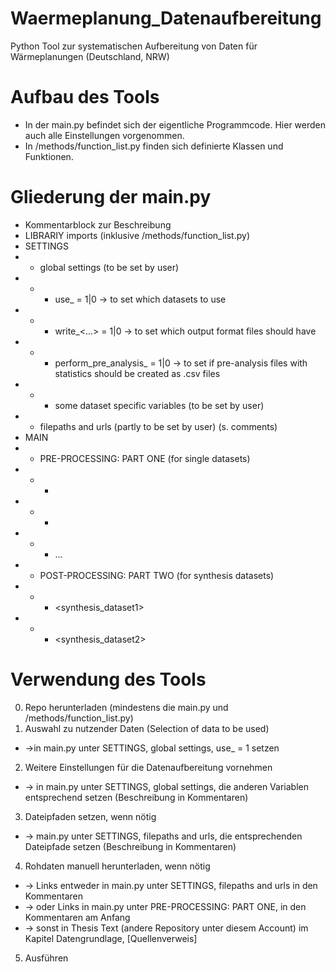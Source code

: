 # Waermeplanung_Datenaufbereitung
Python Tool zur systematischen Aufbereitung von Daten für Wärmeplanungen (Deutschland, NRW) 

# Aufbau des Tools
- In der main.py befindet sich der eigentliche Programmcode. Hier werden auch alle Einstellungen vorgenommen.
- In /methods/function_list.py finden sich definierte Klassen und Funktionen. 

# Gliederung der main.py
- Kommentarblock zur Beschreibung
- LIBRARIY imports (inklusive /methods/function_list.py)
- SETTINGS
- - global settings (to be set by user)
- - - use_<dataset> = 1|0 -> to set which datasets to use
- - - write_<...> = 1|0   -> to set which output format files should have
- - - perform_pre_analysis_<something> = 1|0  -> to set if pre-analysis files with statistics should be created as .csv files
- - - some dataset specific variables (to be set by user)
- - filepaths and urls (partly to be set by user) (s. comments)
- MAIN 
- - PRE-PROCESSING: PART ONE (for single datasets)
- - - <dataset1>
- - - <dataset2>
- - - ...
- - POST-PROCESSING: PART TWO (for synthesis datasets)
- - - <synthesis_dataset1>
- - - <synthesis_dataset2>
  
# Verwendung des Tools
0) Repo herunterladen (mindestens die main.py und /methods/function_list.py)
1) Auswahl zu nutzender Daten (Selection of data to be used)
- ->in main.py unter SETTINGS, global settings, use_<dataset> = 1 setzen 
2) Weitere Einstellungen für die Datenaufbereitung vornehmen
- -> in main.py unter SETTINGS, global settings, die anderen Variablen entsprechend setzen (Beschreibung in Kommentaren)
3) Dateipfaden setzen, wenn nötig
- -> main.py unter SETTINGS, filepaths and urls, die entsprechenden Dateipfade setzen (Beschreibung in Kommentaren)
4) Rohdaten manuell herunterladen, wenn nötig
- -> Links entweder in main.py unter SETTINGS, filepaths and urls in den Kommentaren
- -> oder Links in main.py unter PRE-PROCESSING: PART ONE, <dataset> in den Kommentaren am Anfang
- -> sonst in Thesis Text (andere Repository unter diesem Account) im Kapitel Datengrundlage, <dataset> [Quellenverweis]
5) Ausführen
